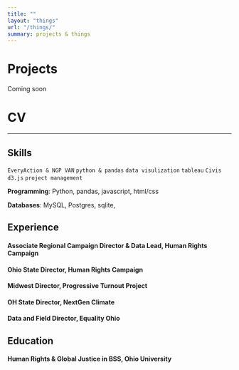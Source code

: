 ```yaml
---
title: ""
layout: "things"
url: "/things/"
summary: projects & things
---
```


# Projects

Coming soon

# CV

----

## Skills

```EveryAction & NGP VAN```
```python & pandas```
``` data visulization ```
```tableau```
```Civis```
```d3.js```
```project management```

**Programming**: Python, pandas, javascript, html/css

**Databases**: MySQL, Postgres, sqlite,

## Experience

#### Associate Regional Campaign Director & Data Lead, Human Rights Campaign

#### Ohio State Director, Human Rights Campaign

#### Midwest Director, Progressive Turnout Project

#### OH State Director, NextGen Climate

#### Data and Field Director, Equality Ohio

## Education

#### Human Rights & Global Justice in BSS, Ohio University
